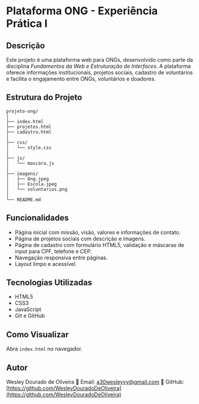# Plataforma ONG - Experiência Prática I

## Descrição

Este projeto é uma plataforma web para ONGs, desenvolvido como parte da disciplina *Fundamentos da Web e Estruturação de Interfaces*. A plataforma oferece informações institucionais, projetos sociais, cadastro de voluntários e facilita o engajamento entre ONGs, voluntários e doadores.

## Estrutura do Projeto

```
projeto-ong/
│
├── index.html
├── projetos.html
├── cadastro.html
│
├── css/
│   └── style.css
│
├── js/
│   └── mascara.js
│
├── imagens/
│   ├── Ong.jpeg
│   ├── Escola.jpeg
│   └── voluntarios.png
│
└── README.md
```

## Funcionalidades

* Página inicial com missão, visão, valores e informações de contato.
* Página de projetos sociais com descrição e imagens.
* Página de cadastro com formulário HTML5, validação e máscaras de input para CPF, telefone e CEP.
* Navegação responsiva entre páginas.
* Layout limpo e acessível.

## Tecnologias Utilizadas

* HTML5
* CSS3
* JavaScript
* Git e GitHub

## Como Visualizar

Abra `index.html` no navegador.

## Autor

Wesley Dourado de Oliveira
📧 Email: [a30wesleyyy@gmail.com](mailto:a30wesleyyy@gmail.com)
🔗 GitHub: [https://github.com/WesleyDouradoDeOliveira](https://github.com/WesleyDouradoDeOliveira)
